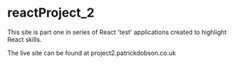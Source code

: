 # reactProject_2

This site is part one in series of React 'test' applications created to highlight React skills.

The live site can be found at project2.patrickdobson.co.uk
